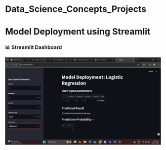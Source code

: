 # Data_Science_Concepts_Projects
# Model Deployment using Streamlit
<h3>📊 Streamlit Dashboard</h3>
<img src="Screenshot (122).png" alt="Streamlit App" width="600">
